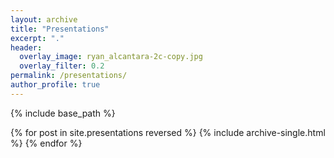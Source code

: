 ```yaml
---
layout: archive
title: "Presentations"
excerpt: "."
header:
  overlay_image: ryan_alcantara-2c-copy.jpg
  overlay_filter: 0.2
permalink: /presentations/
author_profile: true
---
```


{% include base_path %}


{% for post in site.presentations reversed %}
  {% include archive-single.html %}
{% endfor %}

